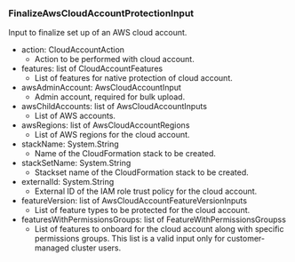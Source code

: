### FinalizeAwsCloudAccountProtectionInput
Input to finalize set up of an AWS cloud account.

- action: CloudAccountAction
  - Action to be performed with cloud account.
- features: list of CloudAccountFeatures
  - List of features for native protection of cloud account.
- awsAdminAccount: AwsCloudAccountInput
  - Admin account, required for bulk upload.
- awsChildAccounts: list of AwsCloudAccountInputs
  - List of AWS accounts.
- awsRegions: list of AwsCloudAccountRegions
  - List of AWS regions for the cloud account.
- stackName: System.String
  - Name of the CloudFormation stack to be created.
- stackSetName: System.String
  - Stackset name of the CloudFormation stack to be created.
- externalId: System.String
  - External ID of the IAM role trust policy for the cloud account.
- featureVersion: list of AwsCloudAccountFeatureVersionInputs
  - List of feature types to be protected for the cloud account.
- featuresWithPermissionsGroups: list of FeatureWithPermissionsGroupss
  - List of features to onboard for the cloud account along with specific permissions groups. This list is a valid input only for customer-managed cluster users.
